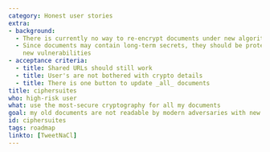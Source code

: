```yaml
---
category: Honest user stories
extra:
- background:
  - There is currently no way to re-encrypt documents under new algorithms
  - Since documents may contain long-term secrets, they should be protected even against
    new vulnerabilities
- acceptance criteria:
  - title: Shared URLs should still work
  - title: User's are not bothered with crypto details
  - title: There is one button to update _all_ documents
title: ciphersuites
who: high-risk user
what: use the most-secure cryptography for all my documents
goal: my old documents are not readable by modern adversaries with new capabilities
id: ciphersuites
tags: roadmap
linkto: [TweetNaCl]
---
```

